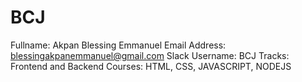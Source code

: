# BCJ

Fullname: Akpan Blessing Emmanuel
Email Address: blessingakpanemmanuel@gmail.com
Slack Username: BCJ
Tracks: Frontend and Backend
Courses: HTML, CSS, JAVASCRIPT, NODEJS
